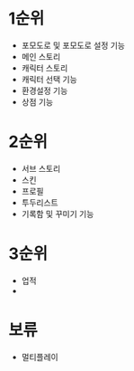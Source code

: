# 1순위
- 포모도로 및 포모도로 설정 기능
- 메인 스토리
- 캐릭터 스토리
- 캐릭터 선택 기능
- 환경설정 기능
- 상점 기능
# 2순위
- 서브 스토리
- 스킨
- 프로필
- 투두리스트
- 기록함 및 꾸미기 기능
# 3순위
- 업적
- 
# 보류
- 멀티플레이